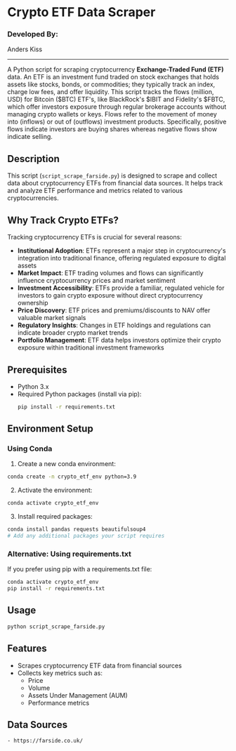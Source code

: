 # Crypto ETF Data Scraper

### Developed By:

Anders Kiss 

---

A Python script for scraping cryptocurrency **Exchange-Traded Fund (ETF)** data. An ETF is an investment fund traded on stock exchanges that holds assets like stocks, bonds, or commodities; they typically track an index, charge low fees, and offer liquidity. This script tracks the flows (million, USD) for Bitcoin ($BTC) ETF's, like BlackRock's $IBIT and Fidelity's $FBTC, which offer investors exposure through regular brokerage accounts without managing crypto wallets or keys. Flows refer to the movement of money into (inflows) or out of (outflows) investment products. Specifically, positive flows indicate investors are buying shares whereas negative flows show indicate selling.

## Description

This script (`script_scrape_farside.py`) is designed to scrape and collect data about cryptocurrency ETFs from financial data sources. It helps track and analyze ETF performance and metrics related to various cryptocurrencies.

## Why Track Crypto ETFs?

Tracking cryptocurrency ETFs is crucial for several reasons:

- **Institutional Adoption**: ETFs represent a major step in cryptocurrency's integration into traditional finance, offering regulated exposure to digital assets
- **Market Impact**: ETF trading volumes and flows can significantly influence cryptocurrency prices and market sentiment
- **Investment Accessibility**: ETFs provide a familiar, regulated vehicle for investors to gain crypto exposure without direct cryptocurrency ownership
- **Price Discovery**: ETF prices and premiums/discounts to NAV offer valuable market signals
- **Regulatory Insights**: Changes in ETF holdings and regulations can indicate broader crypto market trends
- **Portfolio Management**: ETF data helps investors optimize their crypto exposure within traditional investment frameworks

## Prerequisites

- Python 3.x
- Required Python packages (install via pip):
  ```bash
  pip install -r requirements.txt
  ```

## Environment Setup

### Using Conda

1. Create a new conda environment:
```bash
conda create -n crypto_etf_env python=3.9
```

2. Activate the environment:
```bash
conda activate crypto_etf_env
```

3. Install required packages:
```bash
conda install pandas requests beautifulsoup4
# Add any additional packages your script requires
```

### Alternative: Using requirements.txt
If you prefer using pip with a requirements.txt file:
```bash
conda activate crypto_etf_env
pip install -r requirements.txt
```

## Usage

```bash
python script_scrape_farside.py
```

## Features

- Scrapes cryptocurrency ETF data from financial sources
- Collects key metrics such as:
  - Price
  - Volume
  - Assets Under Management (AUM)
  - Performance metrics

## Data Sources
    - https://farside.co.uk/


